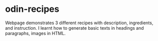 # odin-recipes
Webpage demonstrates 3 different recipes with description, ingredients, and instruction.
I learnt how to generate basic texts in headings and paragraphs, images in HTML.